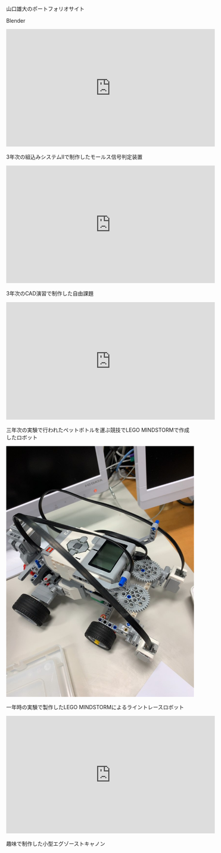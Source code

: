 <a>山口雄大のポートフォリオサイト<a>
    
<a>Blender<a/>
    
<iframe width="560" height="315" src="https://www.youtube.com/embed/Zso0ZyyJRXE" title="YouTube video player" frameborder="0" allow="accelerometer; autoplay; clipboard-write; encrypted-media; gyroscope; picture-in-picture" allowfullscreen></iframe>
<p>3年次の組込みシステムⅡで制作したモールス信号判定装置</p>
    
<iframe width="560" height="315" src="https://www.youtube.com/embed/VnefYzliT-I" title="YouTube video player" frameborder="0" allow="accelerometer; autoplay; clipboard-write; encrypted-media; gyroscope; picture-in-picture" allowfullscreen></iframe>
<p>3年次のCAD演習で制作した自由課題</p>
    
<iframe width="560" height="315" src="https://www.youtube.com/embed/4oUvX3GmkwA" title="YouTube video player" frameborder="0" allow="accelerometer; autoplay; clipboard-write; encrypted-media; gyroscope; picture-in-picture" allowfullscreen></iframe>
<p>三年次の実験で行われたペットボトルを運ぶ競技でLEGO MINDSTORMで作成したロボット</p>
    
  
<img src="https://raw.githubusercontent.com/EudyYamaguchi/portfolio/gh-pages/Resized/s-IMG_0702.jpg"> 
<p>一年時の実験で製作したLEGO MINDSTORMによるライントレースロボット</p>

<iframe width="560" height="315" src="https://www.youtube.com/embed/YMfF6OMLasw" title="YouTube video player" frameborder="0" allow="accelerometer; autoplay; clipboard-write; encrypted-media; gyroscope; picture-in-picture" allowfullscreen></iframe>
<p>趣味で制作した小型エグゾーストキャノン</p>
    
